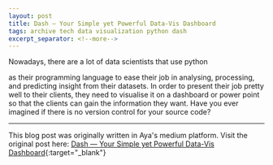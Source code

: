 ```yaml
---
layout: post
title: Dash — Your Simple yet Powerful Data-Vis Dashboard
tags: archive tech data visualization python dash
excerpt_separator: <!--more-->
---
```


Nowadays, there are a lot of data scientists that use python
<!--more-->
as their programming language to ease their job in analysing, processing, and predicting insight from their datasets. In order to present their job pretty well to their clients, they need to visualise it on a dashboard or power point so that the clients can gain the information they want.
Have you ever imagined if there is no version control for your source code? 

----------------

This blog post was originally written in Aya's medium platform. Visit the original post here: [Dash — Your Simple yet Powerful Data-Vis Dashboard](https://ayaaurora25.medium.com/dash-your-simple-yet-powerful-data-vis-dashboard-2dc9b955b50e){:target="_blank"}
